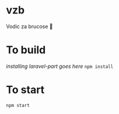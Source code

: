 # vzb
Vodic za brucose :book:

# To build

*installing laravel-part goes here*
`npm install`

# To start

`npm start`